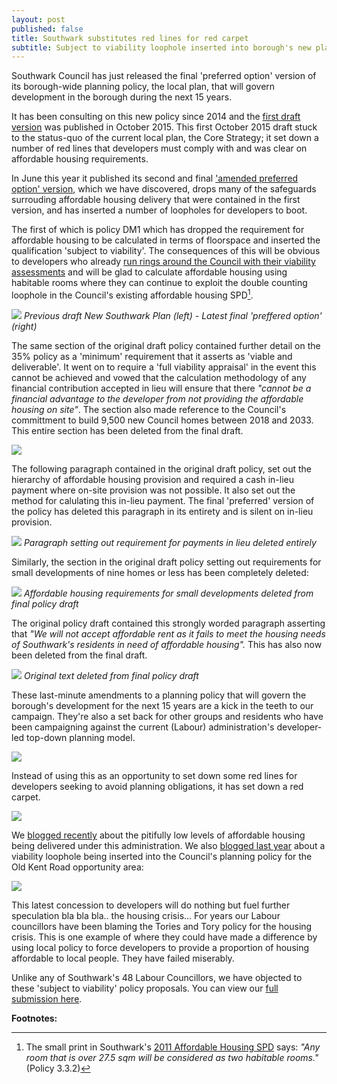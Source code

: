 ```yaml
---
layout: post
published: false
title: Southwark substitutes red lines for red carpet
subtitle: Subject to viability loophole inserted into borough's new planning policy
---
```


Southwark Council has just released the final 'preferred option' version of its borough-wide planning policy, the local plan, that will govern development in the borough during the next 15 years.

It has been consulting on this new policy since 2014 and the [first draft version](http://www.2.southwark.gov.uk/download/downloads/id/12867/new_southwark_plan_preferred_option_consultation_version_web) was published in October 2015. This first October 2015 draft stuck to the status-quo of the current local plan, the Core Strategy; it set down a number of red lines that developers must comply with and was clear on affordable housing requirements.

In June this year it published its second and final ['amended preferred option' version](https://www.southwark.gov.uk/assets/attach/3658/NSP%20Full%20New%20and%20Revised%20Policies%20optimised.pdf), which we have discovered, drops many of the safeguards surrouding affordable housing delivery that were contained in the first version, and has inserted a number of loopholes for developers to boot. 

The first of which is policy DM1 which has dropped the requirement for affordable housing to be calculated in terms of floorspace and inserted the qualification 'subject to viability'. The consequences of this will be obvious to developers who already [run rings around the Council with their viability assessments](http://35percent.org/collated-viability-assessments/) and will be glad to calculate affordable housing using habitable rooms where they can continue to exploit the double counting loophole in the Council's existing affordable housing SPD[^1].

![](http://35percent.org/img/amendednsp.png)
*Previous draft New Southwark Plan (left) - Latest final 'preffered option' (right)*

The same section of the original draft policy contained further detail on the 35% policy as a 'minimum' requirement that it asserts as 'viable and deliverable'. It went on to require a 'full viability appraisal' in the event this cannot be achieved and vowed that the calculation methodology of any financial contribution accepted in lieu will ensure that there _"cannot be a financial advantage to the developer from not providing the affordable housing on site"_. The section also made reference to the Council's committment to build 9,500 new Council homes between 2018 and 2033.
This entire section has been deleted from the final draft. 

![](http://35percent.org/img/nspahtarget.png)

The following paragraph contained in the original draft policy, set out the hierarchy of affordable housing provision and required a cash in-lieu payment where on-site provision was not possible. It also set out the method for calulating this in-lieu payment. The final 'preferred' version of the policy has deleted this paragraph in its entirety and is silent on in-lieu provision.

![](http://35percent.org/img/nspfcontribs.png)
*Paragraph setting out requirement for payments in lieu deleted entirely*

Similarly, the section in the original draft policy setting out requirements for small developments of nine homes or less has been completely deleted: 

![](http://35percent.org/img/nspninehomes.png)
*Affordable housing requirements for small developments deleted from final policy draft*

The original policy draft contained this strongly worded paragraph asserting that _"We will not accept affordable rent as it fails to meet the housing needs of Southwark's residents in need of affordable housing"._ This has also now been deleted from the final draft.

![](http://35percent.org/img/nspar.png)
*Original text deleted from final policy draft*

These last-minute amendments to a planning policy that will govern the borough's development for the next 15 years are a kick in the teeth to our campaign. They're also a set back for other groups and residents who have been campaigning against the current (Labour) administration's developer-led top-down planning model.

![](http://35percent.org/img/swkredlines.jpg)

Instead of using this as an opportunity to set down some red lines for developers seeking to avoid planning obligations, it has set down a red carpet. 

![](http://35percent.org/img/subjecttoviability.png)

We [blogged recently](http://35percent.org/2017-10-02-council-leader-peter-john-alternative-facts/) about the pitifully low levels of affordable housing being delivered under this administration. We also [blogged last year](http://35percent.org/2016-11-21-old-kent-road-aap-loopholes/) about a viability loophole being inserted into the Council's planning policy for the Old Kent Road opportunity area:

![](http://35percent.org/img/subjecttoviability.jpg)

This latest concession to developers will do nothing but fuel further speculation bla bla bla.. the housing crisis... 
For years our Labour councillors have been blaming the Tories and Tory policy for the housing crisis. This is one example of where they could have made a difference by using local policy to force developers to provide a proportion of housing affordable to local people. They have failed miserably.  

Unlike any of Southwark's 48 Labour Councillors, we have objected to these 'subject to viability' policy proposals. You can view our [full submission here](http://35percent.org/img/EANComments_FinalNSP.pdf).


__Footnotes:__

[^1]: The small print in Southwark's [2011 Affordable Housing SPD](http://www.2.southwark.gov.uk/download/downloads/id/6069/draft_affordable_housing_spd_2011) says: _"Any room that is over 27.5 sqm will be considered as two habitable rooms."_ (Policy 3.3.2)
